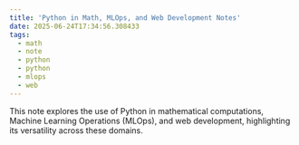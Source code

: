 ```yaml
---
title: 'Python in Math, MLOps, and Web Development Notes'
date: 2025-06-24T17:34:56.308433
tags:
  - math
  - note
  - python
  - python
  - mlops
  - web
---
```


This note explores the use of Python in mathematical computations, Machine Learning Operations (MLOps), and web development, highlighting its versatility across these domains.
